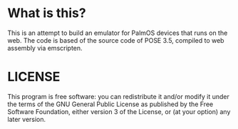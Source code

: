 # What is this?

This is an attempt to build an emulator for PalmOS devices that runs on the
web. The code is based of the source code of POSE 3.5, compiled to web
assembly via emscripten.

# LICENSE

This program is free software: you can redistribute it and/or modify
it under the terms of the GNU General Public License as published by
the Free Software Foundation, either version 3 of the License, or
(at your option) any later version.
